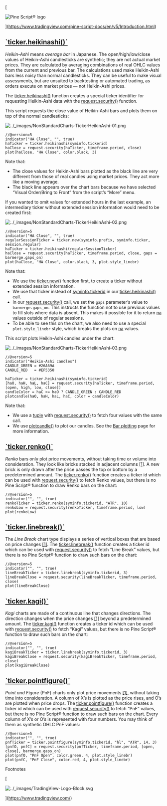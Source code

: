 [

![Pine Script® logo](https://tradingview.com/pine-script-docs/en/v5/_images/Pine-script-logo.svg)

](https://www.tradingview.com/pine-script-docs/en/v5/Introduction.html)

[\`ticker.heikinashi()\`](#id11)
----------------------------------------------------------------------

_Heikin-Ashi_ means _average bar_ in Japanese. The open/high/low/close values of Heikin-Ashi candlesticks are synthetic; they are not actual market prices. They are calculated by averaging combinations of real OHLC values from the current and previous bar. The calculations used make Heikin-Ashi bars less noisy than normal candlesticks. They can be useful to make visual assessments, but are unsuited to backtesting or automated trading, as orders execute on market prices — not Heikin-Ashi prices.

The [ticker.heikinashi()](https://www.tradingview.com/pine-script-reference/v5/#fun_ticker{dot}heikinashi) function creates a special ticker identifier for requesting Heikin-Ashi data with the [request.security()](https://www.tradingview.com/pine-script-reference/v5/#fun_request{dot}security) function.

This script requests the close value of Heikin-Ashi bars and plots them on top of the normal candlesticks:

![../_images/NonStandardCharts-TickerHeikinAshi-01.png](https://tradingview.com/pine-script-docs/en/v5/_images/NonStandardCharts-TickerHeikinAshi-01.png)

```
//@version=5
indicator("HA Close", "", true)
haTicker = ticker.heikinashi(syminfo.tickerid)
haClose = request.security(haTicker, timeframe.period, close)
plot(haClose, "HA Close", color.black, 3)

```


Note that:

*   The close values for Heikin-Ashi bars plotted as the black line are very different from those of real candles using market prices. They act more like a moving average.
*   The black line appears over the chart bars because we have selected “Visual Order/Bring to Front” from the script’s “More” menu.

If you wanted to omit values for extended hours in the last example, an intermediary ticker without extended session information would need to be created first:

![../_images/NonStandardCharts-TickerHeikinAshi-02.png](https://tradingview.com/pine-script-docs/en/v5/_images/NonStandardCharts-TickerHeikinAshi-02.png)

```
//@version=5
indicator("HA Close", "", true)
regularSessionTicker = ticker.new(syminfo.prefix, syminfo.ticker, session.regular)
haTicker = ticker.heikinashi(regularSessionTicker)
haClose = request.security(haTicker, timeframe.period, close, gaps = barmerge.gaps_on)
plot(haClose, "HA Close", color.black, 3, plot.style_linebr)

```


Note that:

*   We use the [ticker.new()](https://www.tradingview.com/pine-script-reference/v5/#fun_ticker{dot}new) function first, to create a ticker without extended session information.
*   We use that ticker instead of [syminfo.tickerid](https://www.tradingview.com/pine-script-reference/v5/#var_syminfo{dot}tickerid) in our [ticker.heikinashi()](https://www.tradingview.com/pine-script-reference/v5/#fun_ticker{dot}heikinashi) call.
*   In our [request.security()](https://www.tradingview.com/pine-script-reference/v5/#fun_request{dot}security) call, we set the `gaps` parameter’s value to `barmerge.gaps_on`. This instructs the function not to use previous values to fill slots where data is absent. This makes it possible for it to return [na](https://www.tradingview.com/pine-script-reference/v5/#var_na) values outside of regular sessions.
*   To be able to see this on the chart, we also need to use a special `plot.style_linebr` style, which breaks the plots on [na](https://www.tradingview.com/pine-script-reference/v5/#var_na) values.

This script plots Heikin-Ashi candles under the chart:

![../_images/NonStandardCharts-TickerHeikinAshi-03.png](https://tradingview.com/pine-script-docs/en/v5/_images/NonStandardCharts-TickerHeikinAshi-03.png)

```
//@version=5
indicator("Heikin-Ashi candles")
CANDLE_GREEN = #26A69A
CANDLE_RED   = #EF5350

haTicker = ticker.heikinashi(syminfo.tickerid)
[haO, haH, haL, haC] = request.security(haTicker, timeframe.period, [open, high, low, close])
candleColor = haC >= haO ? CANDLE_GREEN : CANDLE_RED
plotcandle(haO, haH, haL, haC, color = candleColor)

```


Note that:

*   We use a [tuple](https://tradingview.com/pine-script-docs/en/v5/language/Variable_declarations.html#pagevariabledeclarations-tupledeclarations) with [request.security()](https://www.tradingview.com/pine-script-reference/v5/#fun_request{dot}security) to fetch four values with the same call.
*   We use [plotcandle()](https://www.tradingview.com/pine-script-reference/v5/#fun_plotcandle) to plot our candles. See the [Bar plotting](https://tradingview.com/pine-script-docs/en/v5/concepts/Bar_plotting.html#pagebarplotting) page for more information.

[\`ticker.renko()\`](#id12)
-----------------------------------------------------------------

_Renko_ bars only plot price movements, without taking time or volume into consideration. They look like bricks stacked in adjacent columns [\[1\]](#ticks). A new brick is only drawn after the price passes the top or bottom by a predetermined amount. The [ticker.renko()](https://www.tradingview.com/pine-script-reference/v5/#fun_ticker{dot}renko) function creates a ticker id which can be used with [request.security()](https://www.tradingview.com/pine-script-reference/v5/#fun_request{dot}security) to fetch Renko values, but there is no Pine Script® function to draw Renko bars on the chart:

```
//@version=5
indicator("", "", true)
renkoTicker = ticker.renko(syminfo.tickerid, "ATR", 10)
renkoLow = request.security(renkoTicker, timeframe.period, low)
plot(renkoLow)

```


[\`ticker.linebreak()\`](#id13)
---------------------------------------------------------------------

The _Line Break_ chart type displays a series of vertical boxes that are based on price changes [\[1\]](#ticks). The [ticker.linebreak()](https://www.tradingview.com/pine-script-reference/v5/#fun_ticker{dot}linebreak) function creates a ticker id which can be used with [request.security()](https://www.tradingview.com/pine-script-reference/v5/#fun_request{dot}security) to fetch “Line Break” values, but there is no Pine Script® function to draw such bars on the chart:

```
//@version=5
indicator("", "", true)
lineBreakTicker = ticker.linebreak(syminfo.tickerid, 3)
lineBreakClose = request.security(lineBreakTicker, timeframe.period, close)
plot(lineBreakClose)

```


[\`ticker.kagi()\`](#id14)
----------------------------------------------------------------

_Kagi_ charts are made of a continuous line that changes directions. The direction changes when the price changes [\[1\]](#ticks) beyond a predetermined amount. The [ticker.kagi()](https://www.tradingview.com/pine-script-reference/v5/#fun_ticker{dot}kagi) function creates a ticker id which can be used with [request.security()](https://www.tradingview.com/pine-script-reference/v5/#fun_request{dot}security) to fetch “Kagi” values, but there is no Pine Script® function to draw such bars on the chart:

```
//@version=5
indicator("", "", true)
kagiBreakTicker = ticker.linebreak(syminfo.tickerid, 3)
kagiBreakClose = request.security(kagiBreakTicker, timeframe.period, close)
plot(kagiBreakClose)

```


[\`ticker.pointfigure()\`](#id15)
-----------------------------------------------------------------------

_Point and Figure_ (PnF) charts only plot price movements [\[1\]](#ticks), without taking time into consideration. A column of X’s is plotted as the price rises, and O’s are plotted when price drops. The [ticker.pointfigure()](https://www.tradingview.com/pine-script-reference/v5/#fun_ticker{dot}pointfigure) function creates a ticker id which can be used with [request.security()](https://www.tradingview.com/pine-script-reference/v5/#fun_request{dot}security) to fetch “PnF” values, but there is no Pine Script® function to draw such bars on the chart. Every column of X’s or O’s is represented with four numbers. You may think of them as synthetic OHLC PnF values:

```
//@version=5
indicator("", "", true)
pnfTicker = ticker.pointfigure(syminfo.tickerid, "hl", "ATR", 14, 3)
[pnfO, pnfC] = request.security(pnfTicker, timeframe.period, [open, close], barmerge.gaps_on)
plot(pnfO, "PnF Open", color.green, 4, plot.style_linebr)
plot(pnfC, "PnF Close", color.red, 4, plot.style_linebr)

```


Footnotes



[

![../_images/TradingView-Logo-Block.svg](https://tradingview.com/pine-script-docs/en/v5/_images/TradingView-Logo-Block.svg)

](https://www.tradingview.com/)